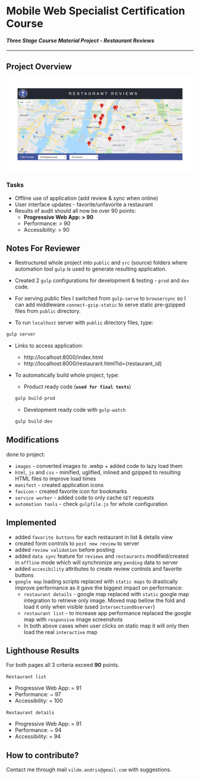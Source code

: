 # Mobile Web Specialist Certification Course
#### _Three Stage Course Material Project - Restaurant Reviews_
---
## Project Overview
![Restaurant Reviews Cover](./av-restaurant-reviews.png "Restaurant Reviews Cover")

### Tasks
- Offline use of application (add review & sync when online)
- User interface updates - favorite/unfavorite a restaurant
- Results of audit should all now be over 90 points:
    * **Progressive Web App: > 90**
    * Performance: > 90
    * Accessibility: > 90

## Notes For Reviewer

* Restructured whole project into `public` and `src` (source) folders where automation tool `gulp` is used to generate resulting application.

* Created 2 `gulp` configurations for development & testing - `prod` and `dev` code.

* For serving public files I switched from `gulp-serve` to `browsersync` so I can add middleware `connect-gzip-static` to serve static pre-gzipped files from `public` directory.

* To run `localhost` server with `public` directory files, type:
```js
gulp server
```

* Links to access application:
    * http://localhost:8000/index.html
    * http://localhost:8000/restaurant.html?id={restaurant_id}

* To automatically build whole project, type:
    * Product ready code (**`used for final tests`**)
    ```js
    gulp build-prod
    ```
    * Development ready code with `gulp-watch`
    ```js
    gulp build-dev
    ```

## Modifications
done to project:
* `images` - converted images to .webp + added code to lazy load them
* `html`, `js` and `css` - minified, uglified, inlined and gzipped to resulting HTML files to improve load times
* `manifest` - created application icons
* `favicon` - created favorite icon for bookmarks
* `service worker` - added code to only cache `GET` requests
* `automation tools` - check `gulpfile.js` for whole configuration

## Implemented

* added `favorite buttons` for each restaurant in list & details view
* created form controls to `post new review` to server
* added `review validation` before posting
* added `data sync` feature for `reviews` and `restaurants` modified/created in `offline` mode which will synchronize any `pending` data to server
* added `accesibility` attributes to create review controls and favorite buttons
* `google map` loading scripts replaced with `static maps` to drastically improve performance as it gave the biggest impact on performance:
    * `restaurant details` - google map replaced with `static` google map integration to retrieve only image. Moved map bellow the fold and load it only when visible (used `IntersectionObserver`)
    * `restaurant list` - to increase app performance replaced the google map with `responsive` image screenshots
    * In both above cases when user clicks on static map it will only then load the real `interactive` map


## Lighthouse Results
For both pages all 3 criteria exceed **90** points.

`Restaurant list`
* Progressive Web App: = 91
* Performance: ~ 97
* Accessibility: = 100

`Restaurant details`
* Progressive Web App: = 91
* Performance: ~ 94
* Accessibility: = 94

## How to contribute?
Contact me through mail `vilde.andris@gmail.com` with suggestions.
